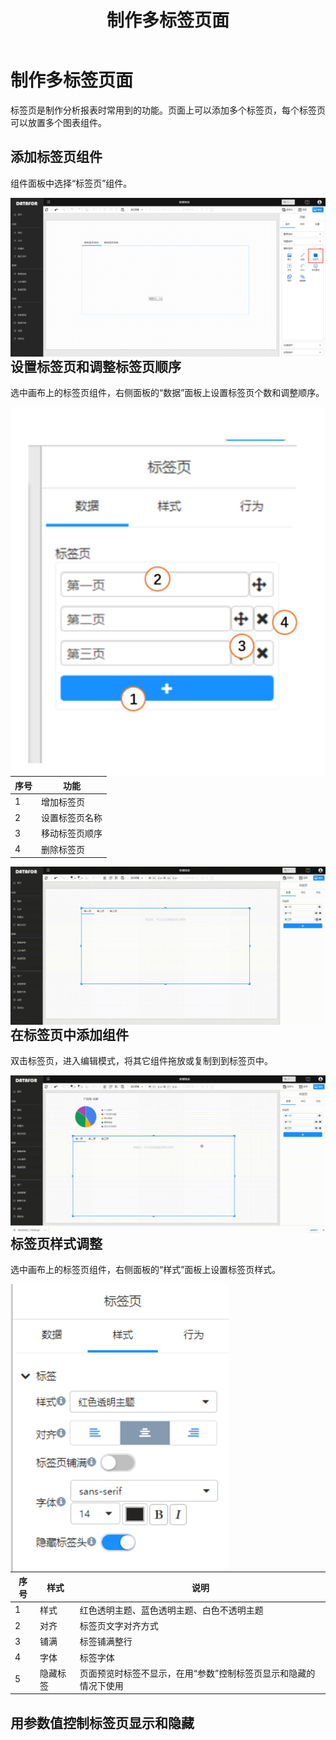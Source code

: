 ﻿---
id: sjfxyksh-zzdbqy
title: 制作多标签页面
sidebar_position: 6
---
# 制作多标签页面

标签页是制作分析报表时常用到的功能。页面上可以添加多个标签页，每个标签页可以放置多个图表组件。

## 添加标签页组件

组件面板中选择“标签页”组件。

<img src="../../../static/img/datafor/visualizer/image-20220220111820213.png"  align="left" />

## 设置标签页和调整标签页顺序

选中画布上的标签页组件，右侧面板的“数据”面板上设置标签页个数和调整顺序。

<img src="../../../static/img/datafor/visualizer/image-20220220112217184.png"  align="left" />

| 序号 | 功能           |
| ---- | -------------- |
| 1    | 增加标签页     |
| 2    | 设置标签页名称 |
| 3    | 移动标签页顺序 |
| 4    | 删除标签页     |

<img src="../../../static/img/datafor/visualizer/20220220_112620.gif"  align="left" />

## 在标签页中添加组件

双击标签页，进入编辑模式，将其它组件拖放或复制到到标签页中。

<img src="../../../static/img/datafor/visualizer/20220220_113659.gif"  align="left" />

## 标签页样式调整

选中画布上的标签页组件，右侧面板的“样式”面板上设置标签页样式。


<img src="../../../static/img/datafor/visualizer/image-20220220131128518.png"  align="left" />

| 序号 | 样式     | 说明                                                         |
| ---- | -------- | ------------------------------------------------------------ |
| 1    | 样式     | 红色透明主题、蓝色透明主题、白色不透明主题                   |
| 2    | 对齐     | 标签页文字对齐方式                                           |
| 3    | 铺满     | 标签铺满整行                                                 |
| 4    | 字体     | 标签字体                                                     |
| 5    | 隐藏标签 | 页面预览时标签不显示，在用“参数”控制标签页显示和隐藏的情况下使用 |



## 用参数值控制标签页显示和隐藏